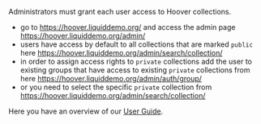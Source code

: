 Administrators must grant each user access to Hoover collections.

* go to https://hoover.liquiddemo.org/ and access the admin page https://hoover.liquiddemo.org/admin/
* users have access by default to all collections that are marked `public` here https://hoover.liquiddemo.org/admin/search/collection/
* in order to assign access rights to `private` collections add the user to existing groups that have access to existing `private` collections from here https://hoover.liquiddemo.org/admin/auth/group/
* or you need to select the specific `private` collection from https://hoover.liquiddemo.org/admin/search/collection/

Here you have an overview of our [User Guide](https://github.com/liquidinvestigations/docs/wiki/User-Guide).